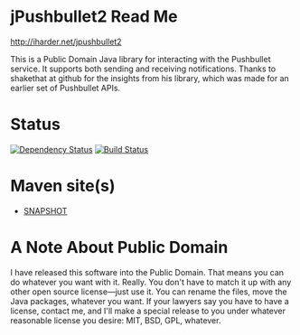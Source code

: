jPushbullet2 Read Me
====================

http://iharder.net/jpushbullet2

This is a Public Domain Java library for interacting with the Pushbullet service. It supports both sending and receiving notifications. Thanks to shakethat at github for the insights from his library, which was made for an earlier set of Pushbullet APIs.

Status
======
[![Dependency Status](https://www.versioneye.com/user/projects/5422649677825ce6db0001c8/badge.png)](https://www.versioneye.com/user/projects/5422649677825ce6db0001c8)
[![Build Status](https://jenkins.ci.cloudbees.com/buildStatus/icon?job=plugins/pushbullet-plugin)](https://tandogan.ci.cloudbees.com/job/jpushbullet2/)

Maven site(s)
=============
* [SNAPSHOT](https://rharder.github.io/jpushbullet2/site/0.3.0-SNAPSHOT/)

A Note About Public Domain
==========================

I have released this software into the Public Domain. That means you can do whatever you want with it. Really. You don't have to match it up with any other open source license&mdash;just use it. You can rename the files, move the Java packages, whatever you want. If your lawyers say you have to have a license, contact me, and I'll make a special release to you under whatever reasonable license you desire: MIT, BSD, GPL, whatever.
